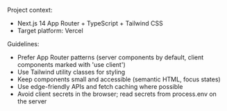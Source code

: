 <!-- Use this file to provide workspace-specific custom instructions to Copilot. For more details, visit https://code.visualstudio.com/docs/copilot/copilot-customization#_use-a-githubcopilotinstructionsmd-file -->

Project context:

- Next.js 14 App Router + TypeScript + Tailwind CSS
- Target platform: Vercel

Guidelines:

- Prefer App Router patterns (server components by default, client components marked with 'use client')
- Use Tailwind utility classes for styling
- Keep components small and accessible (semantic HTML, focus states)
- Use edge-friendly APIs and fetch caching where possible
- Avoid client secrets in the browser; read secrets from process.env on the server
